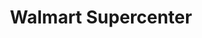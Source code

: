 ---
title: "Walmart Supercenter"
url: /saginaw/walmart-supercenter-brockway-road/
shop: supermarket
---